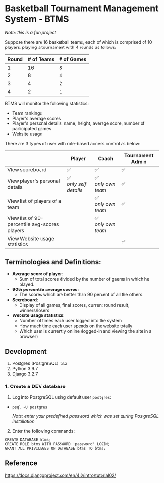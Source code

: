 # Basketball Tournament Management System - BTMS
_Note: this is a fun project_

Suppose there are 16 basketball teams, each of which is comprised of 10 players, playing a tournament with 4 rounds as follows:

| Round | # of Teams | # of Games |
|-------|------------|------------|
| 1     | 16         | 8          |
| 2     | 8          | 4          |
| 3     | 4          | 2          |
| 4     | 2          | 1          |

BTMS will monitor the following statistics:
  - Team rankings
  - Player's average scores
  - Player's personal details: name, height, average score, number of participated games
  - Website usage 

There are 3 types of user with role-based access control as below:

|                                               | Player | Coach | Tournament Admin | 
|-----------------------------------------------|--------|-------|------------------|
| View scoreboard                               | :white_check_mark: | :white_check_mark: | :white_check_mark: |
| View player's personal details                | :white_check_mark: <br />_only self details_ | :white_check_mark: <br />_only own team_ | :white_check_mark: |
| View list of players of a team                | | :white_check_mark: <br />_only own team_ | :white_check_mark: |
| View list of 90-percentile avg-scores players | | :white_check_mark: <br />_only own team_ | |
| View Website usage statistics                 | | | :white_check_mark: |




## Terminologies and Definitions:

  - **Average score of player**:
    + Sum of total scores divided by the number of gaems in which he played.
  - **90th percentile average scores**:
    + The scores which are better than 90 percent of all the others.
  - **Scoreboard**:
    + Display of all games, final scores, current round result, winners/losers
  - **Website usage statistics**:
    + Number of times each user logged into the system
    + How much time each user spends on the website totally
    + Which user is currently online (logged-in and viewing the site in a browser) 

 
## Development

1. Postgres (PostgreSQL) 13.3
2. Python 3.9.7
3. Django 3.2.7


### 1. Create a DEV database
1. Log into PostgreSQL using default user `postgres`:
  - `psql -U postgres`

    _Note: enter your predefined password which was set during PostgreSQL installation_

2. Enter the following commands:
  ```
  CREATE DATABASE btms;
  CREATE ROLE btms WITH PASSWORD 'password' LOGIN;
  GRANT ALL PRIVILEGES ON DATABASE btms TO btms;
  ```

## Reference
https://docs.djangoproject.com/en/4.0/intro/tutorial02/
